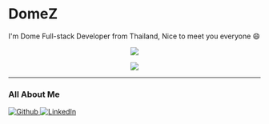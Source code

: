 # DomeZ

I'm Dome Full-stack Developer from Thailand, Nice to meet you everyone 😄

<p align=center>
  <img src="https://github.com/user-attachments/assets/65f0d09c-d1eb-42eb-9683-001225d2799d"/>
</p>

<p align=center>
  <a href="https://skillicons.dev">
    <img src="https://skillicons.dev/icons?i=typescript,nodejs,vue,nuxtjs,tailwind,mongodb,mysql,postgresql,vite,netlify,gcp" />
  </a>
</p>

<hr/>

<h3> All About Me </h3>

<p>
  <a href="https://github.com/dome1260" target="_blank">
    <img alt="Github" src="https://img.shields.io/badge/GitHub-%2312100E.svg?&style=for-the-badge&logo=Github&logoColor=white" />
  </a>
  <a href="https://www.linkedin.com/in/peerapong-roylarp-4775b91b2" target="_blank">
    <img alt="LinkedIn" src="https://img.shields.io/badge/linkedin-%230077B5.svg?&style=for-the-badge&logo=linkedin&logoColor=white" />
  </a>
</p>
